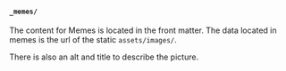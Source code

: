 #### `_memes/`

The content for Memes is located in the front matter.
The data located in memes is the url of the static `assets/images/`.

There is also an alt and title to describe the picture.
